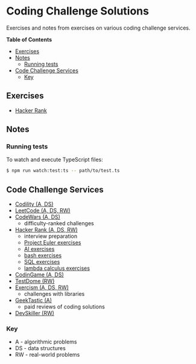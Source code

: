 # Coding Challenge Solutions

Exercises and notes from exercises on various coding challenge services.

<!-- START doctoc generated TOC please keep comment here to allow auto update -->
<!-- DON'T EDIT THIS SECTION, INSTEAD RE-RUN doctoc TO UPDATE -->
**Table of Contents**

- [Exercises](#exercises)
- [Notes](#notes)
  - [Running tests](#running-tests)
- [Code Challenge Services](#code-challenge-services)
  - [Key](#key)

<!-- END doctoc generated TOC please keep comment here to allow auto update -->

## Exercises

- [Hacker Rank](hacker-rank/README.md)

## Notes

### Running tests

To watch and execute TypeScript files:

```bash
$ npm run watch:test:ts -- path/to/test.ts
```

## Code Challenge Services

- [Codility (A, DS)](https://app.codility.com/programmers/)
- [LeetCode (A, DS, RW)](https://leetcode.com)
- [CodeWars (A, DS)](https://www.codewars.com)
    - difficulty-ranked challenges
- [Hacker Rank (A, DS, RW)](https://www.hackerrank.com)
    - interview preparation
    - [Project Euler exercises](https://www.hackerrank.com/contests/projecteuler/challenges)
    - [AI exercises](https://www.hackerrank.com/domains/ai)
    - [bash exercises](https://www.hackerrank.com/domains/shell)
    - [SQL exercises](https://www.hackerrank.com/domains/sql)
    - [lambda calculus exercises](https://www.hackerrank.com/domains/fp)
- [CodinGame (A, DS)](https://www.codingame.com/training)
- [TestDome (RW)](https://www.testdome.com/tests)
- [Exercism (A, DS, RW)](https://exercism.io)
    - challenges with libraries
- [GeekTastic (A)](https://geektastic.com/developers)
    - paid reviews of coding solutions
- [DevSkiller (RW)](https://devskiller.com/coding-tests/)

### Key

- A - algorithmic problems
- DS - data structures
- RW - real-world problems
